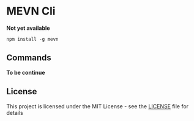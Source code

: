 # MEVN Cli

**Not yet available**

```
npm install -g mevn
```

## Commands

**To be continue**

## License

This project is licensed under the MIT License - see the [LICENSE](https://github.com/TMJPEngineering/mevn-cli/blob/master/LICENSE) file for details
